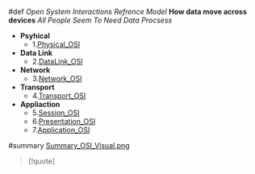 #def *Open System Interactions Refrence Model*
**How data move across devices**
*All People Seem To Need Data Procsess*
- **Psyhical**
	- 1.[Physical_OSI](/obisdian_ntoes/notes_obsidian/ZPythonref/DjangoFramework/Network+/Ref_OSI/Physical_OSI.md)
- **Data Link**
	- 2.[DataLink_OSI](/obisdian_ntoes/notes_obsidian/ZPythonref/DjangoFramework/Network+/Ref_OSI/DataLink_OSI.md)
- **Network**
	- 3.[Network_OSI](/obisdian_ntoes/notes_obsidian/ZPythonref/DjangoFramework/Network+/Ref_OSI/Network_OSI.md)
- **Transport**
	- 4.[Transport_OSI](/obisdian_ntoes/notes_obsidian/ZPythonref/DjangoFramework/Network+/Ref_OSI/Transport_OSI.md)
- **Appliaction** 
	- 5.[Session_OSI](/obisdian_ntoes/notes_obsidian/ZPythonref/DjangoFramework/Network+/Ref_OSI/Session_OSI.md)
	- 6.[Presentation_OSI](/obisdian_ntoes/notes_obsidian/ZPythonref/DjangoFramework/Network+/Ref_OSI/Presentation_OSI.md)
	- 7.[Application_OSI](/obisdian_ntoes/notes_obsidian/ZPythonref/DjangoFramework/Network+/Ref_OSI/Application_OSI.md)

#summary [Summary_OSI_Visual.png](/static/Summary_OSI_Visual.png)
>[!quote] 
